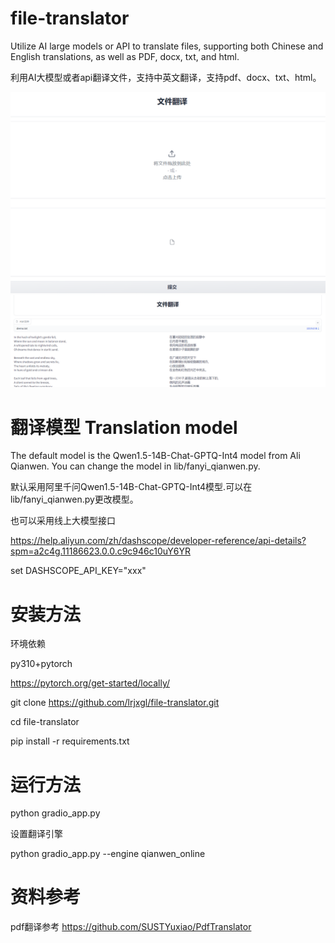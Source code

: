 # file-translator

Utilize AI large models or API to translate files, supporting both Chinese and English translations, as well as PDF, docx, txt, and html.

利用AI大模型或者api翻译文件，支持中英文翻译，支持pdf、docx、txt、html。

![](static/1.png)
![](static/index.png)

# 翻译模型 Translation model

The default model is the Qwen1.5-14B-Chat-GPTQ-Int4 model from Ali Qianwen. You can change the model in lib/fanyi_qianwen.py.

默认采用阿里千问Qwen1.5-14B-Chat-GPTQ-Int4模型.可以在lib/fanyi_qianwen.py更改模型。


也可以采用线上大模型接口

https://help.aliyun.com/zh/dashscope/developer-reference/api-details?spm=a2c4g.11186623.0.0.c9c946c10uY6YR

set DASHSCOPE_API_KEY="xxx"



# 安装方法

环境依赖

py310+pytorch 

https://pytorch.org/get-started/locally/ 

git clone https://github.com/lrjxgl/file-translator.git

cd file-translator

pip install -r requirements.txt

# 运行方法

python gradio_app.py

设置翻译引擎

python gradio_app.py --engine qianwen_online

# 资料参考

pdf翻译参考 https://github.com/SUSTYuxiao/PdfTranslator


